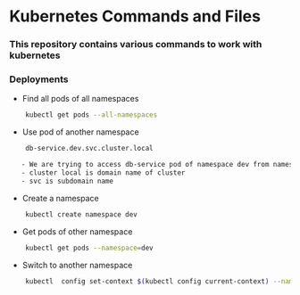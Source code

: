 # Kubernetes Commands and Files

### This repository contains various commands to work with kubernetes

### Deployments

- Find all pods of all namespaces

```sh
    kubectl get pods --all-namespaces
```

- Use pod of another namespace
```sh
    db-service.dev.svc.cluster.local

   - We are trying to access db-service pod of namespace dev from namespace default 
   - cluster local is domain name of cluster
   - svc is subdomain name
```

- Create a namespace

```sh
    kubectl create namespace dev
```

- Get pods of other namespace

```sh
    kubectl get pods --namespace=dev
```

- Switch to another namespace

```sh
    kubectl  config set-context $(kubectl config current-context) --namespace=dev
```


